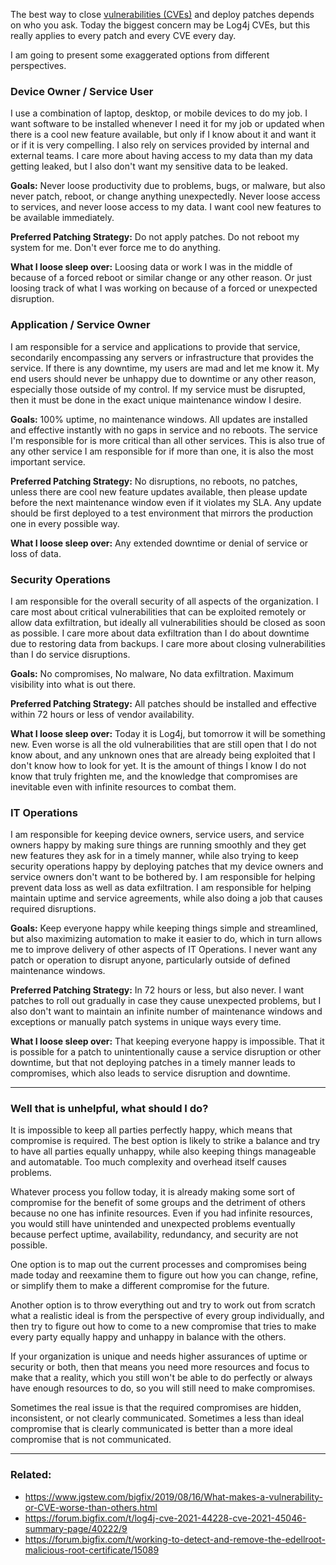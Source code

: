 The best way to close [vulnerabilities (CVEs)](https://github.com/jgstew/jgstew.github.io/blob/master/_posts/2019-08-16-What-makes-a-vulnerability-or-CVE-worse-than-others%3F.md) and deploy patches depends on who you ask. Today the biggest concern may be Log4j CVEs, but this really applies to every patch and every CVE every day.

I am going to present some exaggerated options from different perspectives. 

### Device Owner / Service User

I use a combination of laptop, desktop, or mobile devices to do my job. I want software to be installed whenever I need it for my job or updated when there is a cool new feature available, but only if I know about it and want it or if it is very compelling. I also rely on services provided by internal and external teams. I care more about having access to my data than my data getting leaked, but I also don't want my sensitive data to be leaked.

**Goals:** Never loose productivity due to problems, bugs, or malware, but also never patch, reboot, or change anything unexpectedly. Never loose access to services, and never loose access to my data. I want cool new features to be available immediately.

**Preferred Patching Strategy:** Do not apply patches. Do not reboot my system for me. Don't ever force me to do anything.

**What I loose sleep over:** Loosing data or work I was in the middle of because of a forced reboot or similar change or any other reason. Or just loosing track of what I was working on because of a forced or unexpected disruption.

### Application / Service Owner

I am responsible for a service and applications to provide that service, secondarily encompassing any servers or infrastructure that provides the service. If there is any downtime, my users are mad and let me know it. My end users should never be unhappy due to downtime or any other reason, especially those outside of my control. If my service must be disrupted, then it must be done in the exact unique maintenance window I desire.

**Goals:** 100% uptime, no maintenance windows. All updates are installed and effective instantly with no gaps in service and no reboots. The service I'm responsible for is more critical than all other services. This is also true of any other service I am responsible for if more than one, it is also the most important service.

**Preferred Patching Strategy:** No disruptions, no reboots, no patches, unless there are cool new feature updates available, then please update before the next maintenance window even if it violates my SLA. Any update should be first deployed to a test environment that mirrors the production one in every possible way.

**What I loose sleep over:** Any extended downtime or denial of service or loss of data.

### Security Operations

I am responsible for the overall security of all aspects of the organization. I care most about critical vulnerabilities that can be exploited remotely or allow data exfiltration, but ideally all vulnerabilities should be closed as soon as possible. I care more about data exfiltration than I do about downtime due to restoring data from backups. I care more about closing vulnerabilities than I do service disruptions.

**Goals:** No compromises, No malware, No data exfiltration. Maximum visibility into what is out there.

**Preferred Patching Strategy:** All patches should be installed and effective within 72 hours or less of vendor availability.

**What I loose sleep over:** Today it is Log4j, but tomorrow it will be something new. Even worse is all the old vulnerabilities that are still open that I do not know about, and any unknown ones that are already being exploited that I don't know how to look for yet. It is the amount of things I know I do not know that truly frighten me, and the knowledge that compromises are inevitable even with infinite resources to combat them. 

### IT Operations

I am responsible for keeping device owners, service users, and service owners happy by making sure things are running smoothly and they get new features they ask for in a timely manner, while also trying to keep security operations happy by deploying patches that my device owners and service owners don't want to be bothered by. I am responsible for helping prevent data loss as well as data exfiltration. I am responsible for helping maintain uptime and service agreements, while also doing a job that causes required disruptions.

**Goals:** Keep everyone happy while keeping things simple and streamlined, but also maximizing automation to make it easier to do, which in turn allows me to improve delivery of other aspects of IT Operations. I never want any patch or operation to disrupt anyone, particularly outside of defined maintenance windows.

**Preferred Patching Strategy:** In 72 hours or less, but also never. I want patches to roll out gradually in case they cause unexpected problems, but I also don't want to maintain an infinite number of maintenance windows and exceptions or manually patch systems in unique ways every time.

**What I loose sleep over:** That keeping everyone happy is impossible. That it is possible for a patch to unintentionally cause a service disruption or other downtime, but that not deploying patches in a timely manner leads to compromises, which also leads to service disruption and downtime.

--------

### Well that is unhelpful, what should I do?

It is impossible to keep all parties perfectly happy, which means that compromise is required. The best option is likely to strike a balance and try to have all parties equally unhappy, while also keeping things manageable and automatable. Too much complexity and overhead itself causes problems.

Whatever process you follow today, it is already making some sort of compromise for the benefit of some  groups and the detriment of others because no one has infinite resources. Even if you had infinite resources, you would still have unintended and unexpected problems eventually because perfect uptime, availability, redundancy, and security are not possible.

One option is to map out the current processes and compromises being made today and reexamine them to figure out how you can change, refine, or simplify them to make a different compromise for the future.

Another option is to throw everything out and try to work out from scratch what a realistic ideal is from the perspective of every group individually, and then try to figure out how to come to a new compromise that tries to make every party equally happy and unhappy in balance with the others.

If your organization is unique and needs higher assurances of uptime or security or both, then that means you need more resources and focus to make that a reality, which you still won't be able to do perfectly or always have enough resources to do, so you will still need to make compromises.

Sometimes the real issue is that the required compromises are hidden, inconsistent, or not clearly communicated. Sometimes a less than ideal compromise that is clearly communicated is better than a more ideal compromise that is not communicated.

--------

### Related:

- https://www.jgstew.com/bigfix/2019/08/16/What-makes-a-vulnerability-or-CVE-worse-than-others.html
- https://forum.bigfix.com/t/log4j-cve-2021-44228-cve-2021-45046-summary-page/40222/9
- https://forum.bigfix.com/t/working-to-detect-and-remove-the-edellroot-malicious-root-certificate/15089
